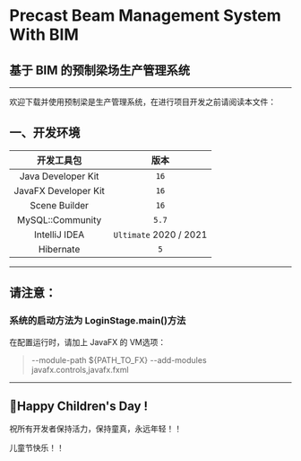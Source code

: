 # Precast Beam Management System With BIM
## 基于 BIM 的预制梁场生产管理系统

- - -

欢迎下载并使用预制梁是生产管理系统，在进行项目开发之前请阅读本文件：

## 一、开发环境

| 开发工具包             |  版本  |
| :------------------: | :---: |
| Java Developer Kit   | `16`  |
| JavaFX Developer Kit | `16`  |
| Scene Builder        | `16`  |
| MySQL::Community     | `5.7` |
| IntelliJ IDEA        | `Ultimate` 2020 / 2021 |
| Hibernate            | `5` |

- - -
## 请注意：
### 系统的启动方法为 LoginStage.main()方法
在配置运行时，请加上 JavaFX 的 VM选项：
> --module-path ${PATH_TO_FX} --add-modules javafx.controls,javafx.fxml

- - -

## 🎉Happy Children's Day !

祝所有开发者保持活力，保持童真，永远年轻！！

儿童节快乐！！